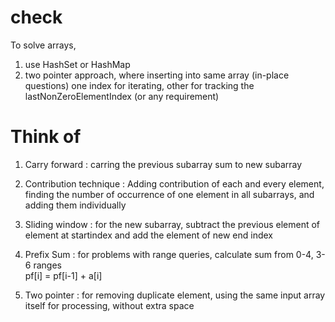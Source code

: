 # check

To solve arrays,

1) use HashSet or HashMap
2) two pointer approach, where inserting into same array (in-place questions)
   one index for iterating, other for tracking the lastNonZeroElementIndex (or any requirement)


# Think of

1. Carry forward : carring the previous subarray sum to new subarray
2. Contribution technique : Adding contribution of each and every element, finding the number of occurrence of one element in all subarrays, and adding them individually
3. Sliding window : for the new subarray, subtract the previous element of element at startindex and add the element of new end index
4. Prefix Sum : for problems with range queries, calculate sum from 0-4, 3-6 ranges      
pf[i] = pf[i-1] + a[i]

6. Two pointer : for removing duplicate element, using the same input array itself for processing, without extra space


